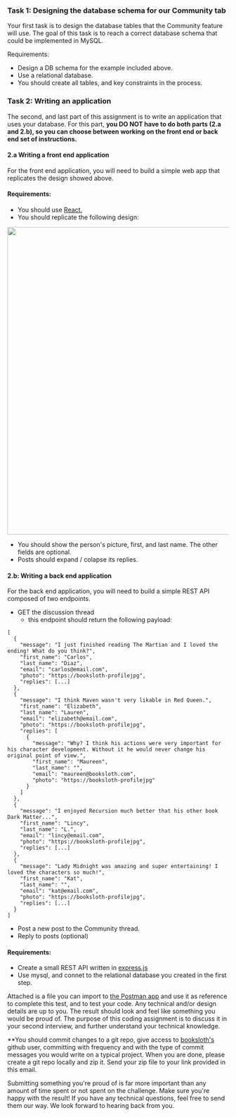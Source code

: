 ### Task 1: Designing the database schema for our Community tab

Your first task is to design the database tables that the Community feature will use. The goal of this task is to reach a correct database schema that could be implemented in MySQL.

Requirements:

- Design a DB schema for the example included above.
- Use a relational database.
- You should create all tables, and key constraints in the process.

### Task 2: Writing an application

The second, and last part of this assignment is to write an application that uses your database. For this part, **you DO NOT have to do both parts (2.a and 2.b), so you can choose between working on the front end or back end set of instructions.**

#### 2.a Writing a front end application

For the front end application, you will need to build a simple web app that replicates the design showed above.

#### Requirements:

- You should use [React.](https://reactjs.org)
- You should replicate the following design:

<img src="https://user-images.githubusercontent.com/55850581/93656609-6d0d9100-f9f9-11ea-9eb9-5e1a0e187179.png" width="800" height="700">

- You should show the person's picture, first, and last name. The other fields are optional.
- Posts should expand / colapse its replies.

#### 2.b: Writing a back end application

For the back end application, you will need to build a simple REST API composed of two endpoints.

- GET the discussion thread
  - this endpoint should return the following payload:

```
[
  {
    "message": "I just finished reading The Martian and I loved the ending! What do you think?",
    "first_name": "Carlos",
    "last_name": "Diaz",
    "email": "carlos@email.com",
    "photo": "https://booksloth-profilejpg",
    "replies": [...]
  },
  {
    "message": "I think Maven wasn't very likable in Red Queen.",
    "first_name": "Elizabeth",
    "last_name": "Lauren",
    "email": "elizabeth@email.com",
    "photo": "https://booksloth-profilejpg",
    "replies": [
      {
        "message": "Why? I think his actions were very important for his character development. Without it he would never change his original point of view.",
        "first_name": "Maureen",
        "last_name": "",
        "email": "maureen@booksloth.com",
        "photo": "https://booksloth-profilejpg"
      }
    ]
  },
  {
    "message": "I enjoyed Recursion much better that his other book Dark Matter...",
    "first_name": "Lincy",
    "last_name": "L.",
    "email": "lincy@email.com",
    "photo": "https://booksloth-profilejpg",
    "replies": [...]
  },
  {
    "message": "Lady Midnight was amazing and super entertaining! I loved the characters so much!",
    "first_name": "Kat",
    "last_name": "",
    "email": "kat@email.com",
    "photo": "https://booksloth-profilejpg",
    "replies": [...]
  }
]
```

- Post a new post to the Community thread.
- Reply to posts (optional)

#### Requirements:

- Create a small REST API written in [express.js](http://expressjs.com/)
- Use mysql, and connet to the relational database you created in the first step.

Attached is a file you can import to [the Postman app](http://postman.com/) and use it as reference to complete this test, and to test your code. Any technical and/or design details are up to you. The result should look and feel like something you would be proud of. The purpose of this coding assignment is to discuss it in your second interview, and further understand your technical knowledge.

\*\*You should commit changes to a git repo, give access to [booksloth's](https://github.com/booksloth) github user, committing with frequency and with the type of commit messages you would write on a typical project. When you are done, please create a git repo locally and zip it. Send your zip file to your link provided in this email.

Submitting something you're proud of is far more important than any amount of time spent or not spent on the challenge. Make sure you're happy with the result! If you have any technical questions, feel free to send them our way. We look forward to hearing back from you.
